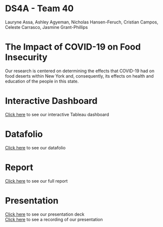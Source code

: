 # DS4A - Team 40
Lauryne Assa, Ashley Agyeman, Nicholas Hansen-Feruch, Cristian Campos, Celeste Carrasco, Jasmine Grant-Phillips

# The Impact of COVID-19 on Food Insecurity
Our research is centered on determining the effects that COVID-19 had on food deserts within New York and, consequently, its effects on health and education of the people in this state.

# Interactive Dashboard
[Click here](tinyurl.com/dashboard-team40) to see our interactive Tableau dashboard

# Datafolio
[Click here](https://docs.google.com/presentation/d/1CH_F4Bk1P9D47m_roCbRI-0_D5q_uMQp7PqA1_IvmD4/edit?usp=sharing) to see our datafolio

# Report
[Click here](https://drive.google.com/file/d/16TImE_u8AGz7bwuJx7_Q3fglTHHiis5w/view?usp=sharing) to see our full report 

# Presentation
[Click here](https://docs.google.com/presentation/d/1rv42WyflGCZoEuyPVPCXPnaeLoyCEqeN/edit?usp=sharing&ouid=104101849097978209458&rtpof=true&sd=true) to see our presentation deck\
[Click here]() to see a recording of our presentation

